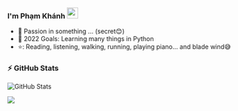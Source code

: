 ### I'm Phạm Khánh <img src="https://media.giphy.com/media/hvRJCLFzcasrR4ia7z/giphy.gif" width="25px"> 
- 🔭 Passion in something ... (secret😊)
- 💪 2022 Goals: Learning many things in Python
- ⭐: Reading, listening, walking, running, playing piano... and blade wind😅

### :zap: GitHub Stats
![GitHub Stats](https://github-readme-stats.vercel.app/api?username=PTQK&theme=radical)

<img src="https://pin.it/3Dgfzid">
